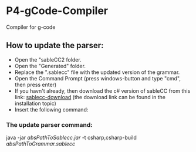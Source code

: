 # P4-gCode-Compiler
Compiler for g-code

## How to update the parser:
- Open the "sableCC2 folder.
- Open the "Generated" folder.
- Replace the ".sablecc" file with the updated version of the grammar.
- Open the Command Prompt (press windows-button and type "cmd", then press enter)
- If you havn't already, then download the c# version of sableCC from this link: [sablecc-download](http://www.mare.ee/indrek/sablecc/) (the download link can be found in the installation topic)
- Insert the following command:

### The update parser command:
java -jar _absPathToSablecc.jar_ -t csharp,csharp-build  _absPathToGrammar.sablecc_
